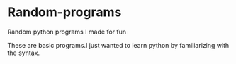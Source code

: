 # Random-programs
Random python programs I made for fun

These are basic programs.I just wanted to learn python by familiarizing with the syntax.
